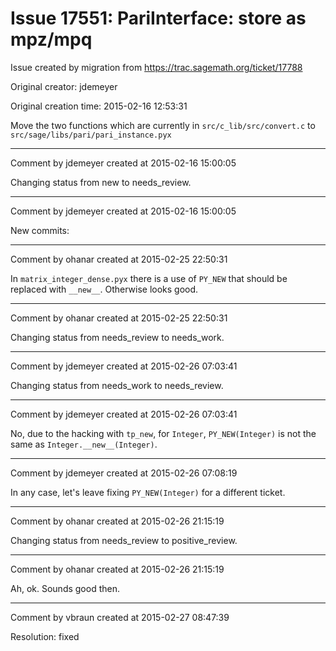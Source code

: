 # Issue 17551: PariInterface: store as mpz/mpq

Issue created by migration from https://trac.sagemath.org/ticket/17788

Original creator: jdemeyer

Original creation time: 2015-02-16 12:53:31

Move the two functions which are currently in `src/c_lib/src/convert.c` to `src/sage/libs/pari/pari_instance.pyx`


---

Comment by jdemeyer created at 2015-02-16 15:00:05

Changing status from new to needs_review.


---

Comment by jdemeyer created at 2015-02-16 15:00:05

New commits:


---

Comment by ohanar created at 2015-02-25 22:50:31

In `matrix_integer_dense.pyx` there is a use of `PY_NEW` that should be replaced with `__new__`. Otherwise looks good.


---

Comment by ohanar created at 2015-02-25 22:50:31

Changing status from needs_review to needs_work.


---

Comment by jdemeyer created at 2015-02-26 07:03:41

Changing status from needs_work to needs_review.


---

Comment by jdemeyer created at 2015-02-26 07:03:41

No, due to the hacking with `tp_new`, for `Integer`, `PY_NEW(Integer)` is not the same as `Integer.__new__(Integer)`.


---

Comment by jdemeyer created at 2015-02-26 07:08:19

In any case, let's leave fixing `PY_NEW(Integer)` for a different ticket.


---

Comment by ohanar created at 2015-02-26 21:15:19

Changing status from needs_review to positive_review.


---

Comment by ohanar created at 2015-02-26 21:15:19

Ah, ok. Sounds good then.


---

Comment by vbraun created at 2015-02-27 08:47:39

Resolution: fixed
